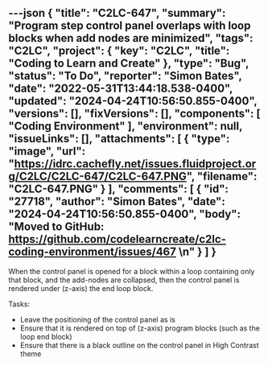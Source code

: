 ---json
{
  "title": "C2LC-647",
  "summary": "Program step control panel overlaps with loop blocks when add nodes are minimized",
  "tags": "C2LC",
  "project": {
    "key": "C2LC",
    "title": "Coding to Learn and Create"
  },
  "type": "Bug",
  "status": "To Do",
  "reporter": "Simon Bates",
  "date": "2022-05-31T13:44:18.538-0400",
  "updated": "2024-04-24T10:56:50.855-0400",
  "versions": [],
  "fixVersions": [],
  "components": [
    "Coding Environment"
  ],
  "environment": null,
  "issueLinks": [],
  "attachments": [
    {
      "type": "image",
      "url": "https://idrc.cachefly.net/issues.fluidproject.org/C2LC/C2LC-647/C2LC-647.PNG",
      "filename": "C2LC-647.PNG"
    }
  ],
  "comments": [
    {
      "id": "27718",
      "author": "Simon Bates",
      "date": "2024-04-24T10:56:50.855-0400",
      "body": "Moved to GitHub: <https://github.com/codelearncreate/c2lc-coding-environment/issues/467>&#x20;\n"
    }
  ]
}
---
When the control panel is opened for a block within a loop containing only that block, and the add-nodes are collapsed, then the control panel is rendered under (z-axis) the end loop block.

<!-- media: file 39a1611e-9e7f-4c37-8e39-37aea00dd68a -->

&#x20;

Tasks:

* Leave the positioning of the control panel as is
* Ensure that it is rendered on top of (z-axis) program blocks (such as the loop end block)
* Ensure that there is a black outline on the control panel in High Contrast theme

        